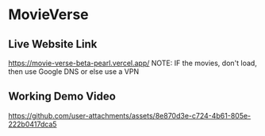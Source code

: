 # MovieVerse
## Live Website Link
https://movie-verse-beta-pearl.vercel.app/
NOTE: IF the movies, don't load, then use Google DNS or else use a VPN
## Working Demo Video
https://github.com/user-attachments/assets/8e870d3e-c724-4b61-805e-222b0417dca5
